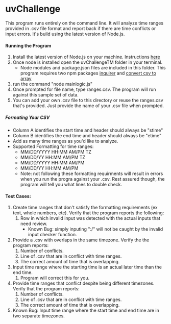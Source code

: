 # uvChallenge

This program runs entirely on the command line. It will analyze time ranges provided in .csv file format and report back if there are time conflicts or input errors. It's build using the latest version of Node.js.

#### Running the Program
1. Install the latest version of Node.js on your machine. Instructions [here](https://nodejs.org/en/download/)
2. Once node is installed open the uvChallengeTM folder in your terminal.
    * Node modules and package.json files are included in this folder. This program requires two npm packages [inquirer](https://www.npmjs.com/package/inquirer#input---type-input) and [convert csv to array](https://www.npmjs.com/package/convert-csv-to-array)
3. run the command "node mainlogic.js"
4. Once prompted for file name, type ranges.csv. The program will run against this sample set of data. 
5. You can add your own .csv file to this directory or reuse the ranges.csv that's provided. Just provide the name of your .csv file when prompted.

##### Formating Your CSV
* Column A identifies the start time and header should always be "stime"
* Column B identifies the end time and header should always be "etime"
* Add as many time ranges as you'd like to analyze.
* Supported Formatting for time ranges:
    * MM/DD/YYYY HH:MM AM/PM TZ
    * MM/DD/YY HH:MM AM/PM TZ
    * MM/DD/YYYY HH:MM AM/PM
    * MM/DD/YY HH:MM AM/PM
    * Note: not following these formatting requirments will result in errors when you run the progra against your .csv. Rest assured though, the program will tell you what lines to double check. 


#### Test Cases:
1. Create time ranges that don't satisfy the formatting requirements (ex text, whole numbers, etc). Verify that the program reports the following:
    1. Row in which invalid input was detected with the actual inputs that need review.
        * Known Bug: simply inputing ":/" will not be caught by the invalid input checker function.
2. Provide a .csv with overlaps in the same timezone. Verify the the program reports:
    1. Number of conflicts.
    2. Line of .csv that are in conflict with time ranges.
    3. The correct amount of time that is overlapping.
3. Input time range where the starting time is an actual later time than the end time.
    1. Program will correct this for you.
4. Provide time ranges that conflict despite being different timezones. Verify that the program reports:
    1. Number of conflicts.
    2. Line of .csv that are in conflict with time ranges.
    3. The correct amount of time that is overlapping.
4. Known Bug: Input time range where the start time and end time are in two separate timezones.